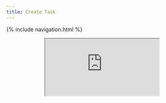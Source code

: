 ```yaml
---
title: Create Task
---
```

{% include navigation.html %}

<center><iframe src="https://github.com/LindaLiu1202/lindaliu/wiki/Create-Task"></center>

